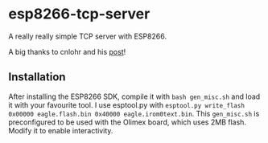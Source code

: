# esp8266-tcp-server
A really really simple TCP server with ESP8266.

A big thanks to cnlohr and his [post](http://hackaday.com/2015/03/18/how-to-directly-program-an-inexpensive-esp8266-wifi-module)!

## Installation
After installing the ESP8266 SDK, compile it with `bash gen_misc.sh` and load it with your favourite tool.
I use esptool.py with `esptool.py write_flash 0x00000 eagle.flash.bin 0x40000 eagle.irom0text.bin`.
This `gen_misc.sh` is preconfigured to be used with the Olimex board, which uses 2MB flash. Modify it to enable interactivity.

